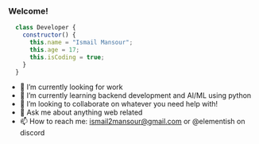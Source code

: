 ### Welcome!

```javascript
  class Developer {
    constructor() {
      this.name = "Ismail Mansour";
      this.age = 17;
      this.isCoding = true;
    }
  }
```

- 🔭 I’m currently looking for work
- 🌱 I’m currently learning backend development and AI/ML using python
- 👯 I’m looking to collaborate on whatever you need help with!
- 💬 Ask me about anything web related
- 📫 How to reach me: ismail2mansour@gmail.com or @elementish on discord
